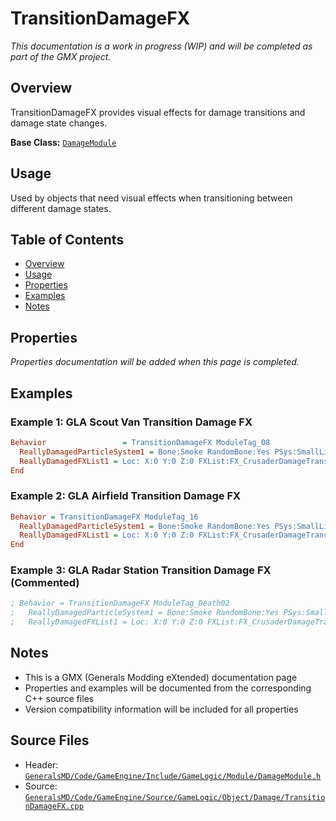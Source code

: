 # TransitionDamageFX

*This documentation is a work in progress (WIP) and will be completed as part of the GMX project.*

## Overview

TransitionDamageFX provides visual effects for damage transitions and damage state changes.

**Base Class:** [`DamageModule`](../../GeneralsMD/Code/GameEngine/Include/GameLogic/Module/DamageModule.h)

## Usage

Used by objects that need visual effects when transitioning between different damage states.

## Table of Contents

- [Overview](#overview)
- [Usage](#usage)
- [Properties](#properties)
- [Examples](#examples)
- [Notes](#notes)

## Properties

*Properties documentation will be added when this page is completed.*

## Examples

### Example 1: GLA Scout Van Transition Damage FX
```ini
Behavior                 = TransitionDamageFX ModuleTag_08
  ReallyDamagedParticleSystem1 = Bone:Smoke RandomBone:Yes PSys:SmallLightSmokeColumn
  ReallyDamagedFXList1 = Loc: X:0 Y:0 Z:0 FXList:FX_CrusaderDamageTransition
End
```

### Example 2: GLA Airfield Transition Damage FX
```ini
Behavior = TransitionDamageFX ModuleTag_16
  ReallyDamagedParticleSystem1 = Bone:Smoke RandomBone:Yes PSys:SmallLightSmokeColumn
  ReallyDamagedFXList1 = Loc: X:0 Y:0 Z:0 FXList:FX_CrusaderDamageTransition
End
```

### Example 3: GLA Radar Station Transition Damage FX (Commented)
```ini
; Behavior = TransitionDamageFX ModuleTag_Death02
;   ReallyDamagedParticleSystem1 = Bone:Smoke RandomBone:Yes PSys:SmallLightSmokeColumn
;   ReallyDamagedFXList1 = Loc: X:0 Y:0 Z:0 FXList:FX_CrusaderDamageTransition
```

## Notes

- This is a GMX (Generals Modding eXtended) documentation page
- Properties and examples will be documented from the corresponding C++ source files
- Version compatibility information will be included for all properties

## Source Files

- Header: [`GeneralsMD/Code/GameEngine/Include/GameLogic/Module/DamageModule.h`](../../GeneralsMD/Code/GameEngine/Include/GameLogic/Module/DamageModule.h)
- Source: [`GeneralsMD/Code/GameEngine/Source/GameLogic/Object/Damage/TransitionDamageFX.cpp`](../../GeneralsMD/Code/GameEngine/Source/GameLogic/Object/Damage/TransitionDamageFX.cpp)
